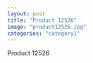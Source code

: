 ```yaml
---
layout: post
title: "Product 12526"
image: "product12526.jpg"
categories: "category1"
---
```

Product 12526
